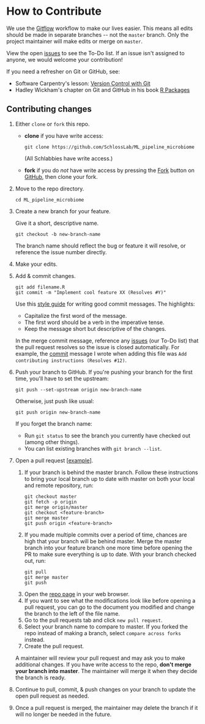 # How to Contribute

We use the [Gitflow](https://www.atlassian.com/git/tutorials/comparing-workflows/feature-branch-workflow) workflow to make our lives easier.
This means all edits should be made in separate branches -- not the `master` branch.
Only the project maintainer will make edits or merge on `master`.

View the open [issues](https://github.com/SchlossLab/ML_pipeline_microbiome/issues) to see the To-Do list.
If an issue isn't assigned to anyone, we would welcome your contribution!

If you need a refresher on Git or GitHub, see:
- Software Carpentry's lesson: [Version Control with Git](http://swcarpentry.github.io/git-novice/)
- Hadley Wickham's chapter on Git and GitHub in his book [R Packages](http://r-pkgs.had.co.nz/git.html)

## Contributing changes

1. Either `clone` or `fork` this repo.
    - **clone** if you have write access:
        ```
        git clone https://github.com/SchlossLab/ML_pipeline_microbiome
        ```
        (All Schlabbies have write access.)

    - **fork** if you do _not_ have write access by pressing the [Fork]((https://help.github.com/en/articles/fork-a-repo)) button on [GitHub](https://github.com/SchlossLab/ML_pipeline_microbiome), then clone your fork.

1. Move to the repo directory.

    ```
    cd ML_pipeline_microbiome
    ```

1. Create a new branch for your feature.

    Give it a short, descriptive name.
    ```
    git checkout -b new-branch-name
    ```
    The branch name should reflect the bug or feature it will resolve, or reference the issue number directly.

1. Make your edits.

1. Add & commit changes.
    ```
    git add filename.R
    git commit -m "Implement cool feature XX (Resolves #Y)"
    ```
    Use this [style guide](https://chris.beams.io/posts/git-commit/) for writing good commit messages.
    The highlights:
    - Capitalize the first word of the message.
    - The first word should be a verb in the imperative tense.
    - Keep the message short but descriptive of the changes.

    In the merge commit message, reference any [issues](https://github.com/SchlossLab/ML_pipeline_microbiome/issues)
    (our To-Do list) that the pull request resolves so the issue is closed automatically.
    For example, the [commit](https://github.com/SchlossLab/ML_pipeline_microbiome/commit/b7d0c295b71994e83cdd5aec6b26eb881523efdb)
    message I wrote when adding this file was `Add contributing instructions (Resolves #12)`.

1. Push your branch to GitHub.
    If you're pushing your branch for the first time, you'll have to set the upstream:
    ```
    git push --set-upstream origin new-branch-name
    ```

    Otherwise, just push like usual:
    ```
    git push origin new-branch-name
    ```

    If you forget the branch name:
    - Run `git status` to see the branch you currently have checked out (among other things).
    - You can list existing branches with `git branch --list`.

1. Open a pull request [[example](https://github.com/SchlossLab/ML_pipeline_microbiome/pull/1)].
    1. If your branch is behind the master branch. Follow these instructions to bring your local branch up to date with master on both your local and remote repository, run:
        ```
        git checkout master
        git fetch -p origin
        git merge origin/master
        git checkout <feature-branch>
        git merge master
        git push origin <feature-branch>
        ```
    1. If you made multiple commits over a period of time, chances are high that your branch will be behind master. Merge the master branch into your feature branch one more time before opening the PR to make sure everything is up to date. With your branch checked out, run:
        ```
        git pull
        git merge master
        git push
        ```
    1. Open the [repo page](https://github.com/SchlossLab/ML_pipeline_microbiome) in your web browser.
    1. If you want to see what the modifications look like before opening a pull request, you can go to the document you
    modified and change the branch to the left of the file name.
    1. Go to the pull requests tab and click `new pull request`.
    1. Select your branch name to compare to master. If you forked the repo instead of making a branch, select `compare across forks` instead.
    1. Create the pull request.

    A maintainer will review your pull request and may ask you to make additional changes.
    If you have write access to the repo, **don't merge your branch into master**.
    The maintainer will merge it when they decide the branch is ready.

1. Continue to pull, commit, & push changes on your branch to update the open pull request as needed.

1. Once a pull request is merged, the maintainer may delete the branch if it will no longer be needed in the future.
